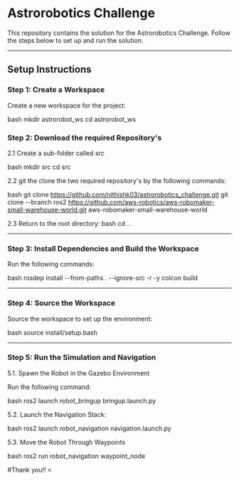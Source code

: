 # Astrorobotics Challenge

This repository contains the solution for the Astrorobotics Challenge. Follow the steps below to set up and run the solution.

---

## Setup Instructions

### Step 1: Create a Workspace
Create a new workspace for the project:

bash
mkdir astrorobot_ws
cd astrorobot_ws


### Step 2: Download the required Repository's

2.1 Create a sub-folder called src


bash
mkdir src
cd src

2.2 git the clone the two required repository's by the following commands:

bash
git clone https://github.com/nithishk03/astrorobotics_challenge.git
git clone --branch ros2 https://github.com/aws-robotics/aws-robomaker-small-warehouse-world.git aws-robomaker-small-warehouse-world


2.3 Return to the root directory:
bash
cd ..

---
### Step 3: Install Dependencies and Build the Workspace

Run the following commands:

bash
rosdep install --from-paths . --ignore-src -r -y
colcon build


---
### Step 4: Source the Workspace

Source the workspace to set up the environment:

bash
source install/setup.bash


---

### Step 5: Run the Simulation and Navigation
5.1. Spawn the Robot in the Gazebo Environment

Run the following command:

bash
ros2 launch robot_bringup bringup.launch.py


5.2. Launch the Navigation Stack:

bash
ros2 launch robot_navigation navigation.launch.py


5.3. Move the Robot Through Waypoints

bash
ros2 run robot_navigation waypoint_node


#Thank you!! <
